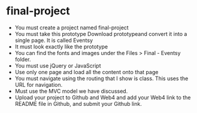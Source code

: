 # final-project

- You must create a project named final-project
- You must take this prototype  Download prototypeand convert it into a single page.  It is called Eventsy
- It must look exactly like the prototype
- You can find the fonts and images under the Files > Final - Eventsy folder. 
- You must use jQuery or JavaScript
- Use only one page and load all the content onto that page 
- You must navigate using the routing that I show is class. This uses the URL for navigation.
- Must use the MVC model we have discussed.
- Upload your project to Github and Web4 and add your Web4 link to the README file in Github, and submit your Github link.
